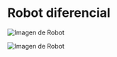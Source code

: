 # Robot diferencial

![Imagen de Robot](https://ibb.co/xFSQQ5D?raw=true)

![Imagen de Robot](https://http2.mlstatic.com/chasis-carro-circular-kit-2-llantas-rueda-loca-robot-arduino-D_NQ_NP_960785-MLM32015906297_082019-F.webp?v=4&s=100)




